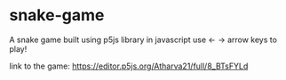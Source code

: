 # snake-game
A snake game built using p5js library in javascript
use <-  -> arrow keys to play!

link to the game: https://editor.p5js.org/Atharva21/full/8_BTsFYLd
